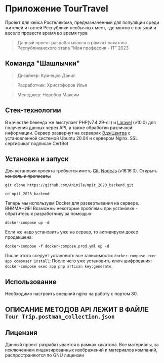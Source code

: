 # Приложение TourTravel

Проект для кейса Ростелекома, предназначенный для популяции среди жителей и гостей Республики необычных мест, где можно с пользой и весело провести время во время тура

> Данный проект разрабатывался в рамках хакатона Республиканского этапа "Моя профессия - IT" 2023  

## Команда "Шашлычки"

> Дизайнер: Кузнецов Данил

> Разработчик: Христофоров Илья

> Менеджер: Неробов Максим


## Стек-технологии



В качестве бекенда же выступает PHP(v7.4.29-cli) и [Laravel](https://laravel.com/) (v10.0) для получения данных через API, а также обработки различной информации.
Сервер развернут на серверах [ЭджЦентра](https://hosting.edgecenter.ru/billmgr) с установленной системой Ubuntu 20.04 и сервером Nginx. SSL сертификат подписан CertBot

## Установка и запуск

~~Для установки проекта требуется иметь [Git](https://git-scm.com), [NodeJs](https://nodejs.org/ru/) (v16.16.0). Открыть консоль и прописать:~~

`git clone https://github.com/Animila/mpit_2023_backend.git`

`cd mpit_2023_backend`

Теперь мы используем Docker для развертывания на сервере. ВНИМАНИЕ! Возможны некоторые проблемы при установке - обратитесь к разработчику за помощью

`docker-compose up -d`

Если же надо установить уже на сервер, то активируем докер продакшена:

`docker-compose -f docker-compose.prod.yml up -d`

После этого следует установить все зависимости:
`docker-compose exec app composer install`; После чего уже установить ключ шифрования: `docker-compose exec app php artisan key:generate`.

## Использование

Необходимо настроить внешний nginx на работу с портом 80.

## ОПИСАНИЕ МЕТОДОВ API ЛЕЖИТ В ФАЙЛЕ `Tour Trip.postman_collection.json`



## Лицензия

Данный проект разрабатывается в рамках хакатона. Все материалы, за исключением лицензированных изображений и материалов компаний, распространяются по GNU лицензии
